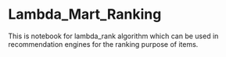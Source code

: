 # Lambda_Mart_Ranking
This is notebook for lambda_rank algorithm which can be used in recommendation engines for the ranking purpose of items. 
